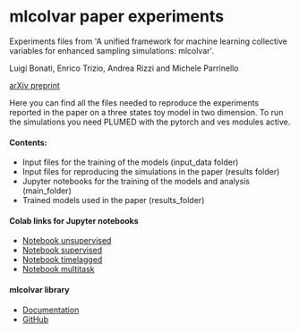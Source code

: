 # mlcolvar paper experiments

Experiments files from 'A unified framework for machine learning collective variables for enhanced sampling simulations: mlcolvar'.

Luigi Bonati, Enrico Trizio, Andrea Rizzi and Michele Parrinello

[arXiv preprint](https://arxiv.org/abs/2305.19980)

Here you can find all the files needed to reproduce the experiments reported in the paper on a three states toy model in two dimension.
To run the simulations you need PLUMED with the pytorch and ves modules active.

#### Contents:
  - Input files for the training of the models (input_data folder)
  - Input files for reproducing the simulations in the paper (results folder)
  - Jupyter notebooks for the training of the models and analysis (main_folder)
  - Trained models used in the paper (results_folder)

#### Colab links for Jupyter notebooks
- [Notebook unsupervised](https://colab.research.google.com/github/luigibonati/mlcolvar/blob/main/docs/notebooks/paper_experiments/paper_1_unsupervised.ipynb)
- [Notebook supervised](https://colab.research.google.com/github/luigibonati/mlcolvar/blob/main/docs/notebooks/paper_experiments/paper_2_supervised.ipynb)
- [Notebook timelagged](https://colab.research.google.com/github/luigibonati/mlcolvar/blob/main/docs/notebooks/paper_experiments/paper_3_timelagged.ipynb)
- [Notebook multitask](https://colab.research.google.com/github/luigibonati/mlcolvar/blob/main/docs/notebooks/paper_experiments/paper_4_multitask.ipynb)

#### mlcolvar library 
- [Documentation](https://mlcolvar.readthedocs.io)
- [GitHub](https://github.com/luigibonati/mlcolvar)